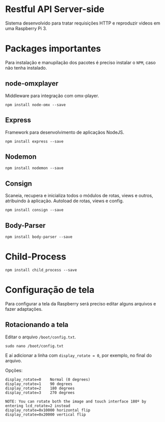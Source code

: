 # Restful API Server-side

Sistema desenvolvido para tratar requisições HTTP e reproduzir videos em uma Raspberry Pi 3.

# Packages importantes

Para instalação e manupilação dos pacotes é preciso instalar o `NPM`, caso não tenha instalado.

## node-omxplayer

Middleware para integração com omx-player.

```shell
npm install node-omx --save
```

## Express
Framework para desenvolvimento de aplicaçãos NodeJS.

```shell
npm install express --save
```

## Nodemon

```shell
npm install nodemon --save
```

## Consign

Scaneia, recupera e inicializa todos o módulos de rotas, views e outros, atribuindo à aplicação. Autoload de rotas, views e config.

```shell
npm install consign --save
```

## Body-Parser

```shell
npm install body-parser --save
```

# Child-Process

```shell
npm install child_process --save
```

# Configuração de tela

Para configurar a tela da Raspberry será preciso editar alguns arquivos e fazer adaptações.

## Rotacionando a tela
Editar o arquivo `/boot/config.txt`.

```shell
sudo nano /boot/config.txt
```
E aí adicionar a linha com `display_rotate = 0`, por exemplo, no final do arquivo.

Opções:
```shell
display_rotate=0 	Normal (0 degrees)
display_rotate=1 	90 degrees
display_rotate=2 	180 degrees
display_rotate=3 	270 degrees

NOTE: You can rotate both the image and touch interface 180º by entering lcd_rotate=2 instead
display_rotate=0x10000 horizontal flip
display_rotate=0x20000 vertical flip
```